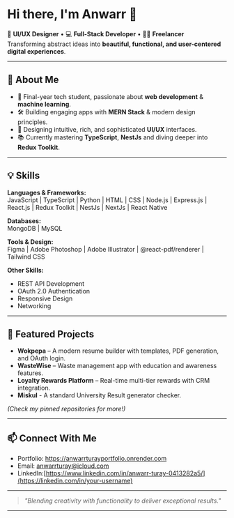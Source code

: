 # Hi there, I'm Anwarr 👋

🎨 **UI/UX Designer** • 💻 **Full-Stack Developer** • 👨‍💻 **Freelancer**  
Transforming abstract ideas into **beautiful, functional, and user-centered digital experiences**.

---

## 🚀 About Me  
- 🎯 Final-year tech student, passionate about **web development** & **machine learning**.  
- 🛠 Building engaging apps with **MERN Stack** & modern design principles.  
- 📱 Designing intuitive, rich, and sophisticated **UI/UX** interfaces.    
- 📚 Currently mastering **TypeScript**, **NestJs** and diving deeper into **Redux Toolkit**.

---

## 💡 Skills  
**Languages & Frameworks:**  
JavaScript | TypeScript | Python | HTML | CSS | Node.js | Express.js | React.js | Redux Toolkit | NestJs | NextJs | React Native

**Databases:**  
MongoDB | MySQL  

**Tools & Design:**  
Figma | Adobe Photoshop | Adobe Illustrator | @react-pdf/renderer | Tailwind CSS  

**Other Skills:**  
- REST API Development  
- OAuth 2.0 Authentication  
- Responsive Design  
- Networking  

---

## 🌟 Featured Projects  
- **Wokpepa** – A modern resume builder with templates, PDF generation, and OAuth login.  
- **WasteWise** – Waste management app with education and awareness features.  
- **Loyalty Rewards Platform** – Real-time multi-tier rewards with CRM integration.
- **Miskul** - A standard University Result generator checker.

*(Check my pinned repositories for more!)*

---

## 📫 Connect With Me  
- Portfolio: https://anwarrturayportfolio.onrender.com 
- Email: [anwarrturay@icloud.com](mailto:anwarrturay03@gmail.com)  
- LinkedIn:[https://www.linkedin.com/in/anwarr-turay-0413282a5/](https://linkedin.com/in/your-username)   

---

> *"Blending creativity with functionality to deliver exceptional results."*

---
